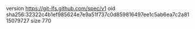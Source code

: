 version https://git-lfs.github.com/spec/v1
oid sha256:32322c4b1ef985624e7e9a51f737c0d859816497ee1c5ab6ea7c2a8115079727
size 770
